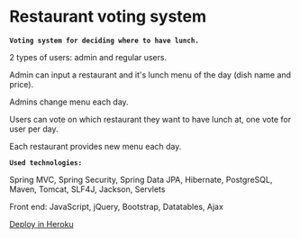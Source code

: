 # Restaurant voting system

**`Voting system for deciding where to have lunch.`**

2 types of users: admin and regular users.

Admin can input a restaurant and it's lunch menu of the day (dish name and price).

Admins change menu each day.

Users can vote on which restaurant they want to have lunch at, one vote for user per day.


Each restaurant provides new menu each day.


**`Used technologies:`**

Spring MVC, Spring Security, Spring Data JPA, Hibernate, PostgreSQL, Maven, Tomcat, SLF4J, Jackson, Servlets

Front end: JavaScript, jQuery, Bootstrap, Datatables, Ajax

[Deploy in Heroku](http://restaurants-votingsystem.herokuapp.com)